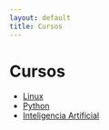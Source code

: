 ```yaml
---
layout: default
title: Cursos
---
```


# Cursos

- [Linux](/curso/linux/)
- [Python](/curso/python/)
- [Inteligencia Artificial](/curso/am/)
